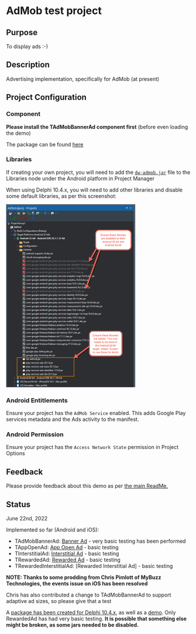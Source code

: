 # AdMob test project

## Purpose

To display ads :-)

## Description

Advertising implementation, specifically for AdMob (at present)

## Project Configuration

### Component

**Please install the TAdMobBannerAd component first** (before even loading the demo)

The package can be found [here](https://github.com/DelphiWorlds/Playground/tree/main/Packages/D110) 

### Libraries

If creating your own project, you will need to add the [`dw-admob.jar`](https://github.com/DelphiWorlds/Playground/blob/master/Lib/dw-admob.jar) file to the Libraries node under the Android platform in Project Manager

When using Delphi 10.4.x, you will need to add other libraries and disable some default libraries, as per this screenshot:

<img src="./Screenshots/D104ProjectManager.png" alt="PM" height="500">

### Android Entitlements

Ensure your project has the `AdMob Service` enabled. This adds Google Play services metadata and the Ads activity to the manifest.

### Android Permission

Ensure your project has the `Access Network State` permission in Project Options

## Feedback

Please provide feedback about this demo as per [the main ReadMe.](https://github.com/DelphiWorlds/Playground/blob/main/Readme.md)

## Status

June 22nd, 2022

Implemented so far (Android and iOS):

* TAdMobBannerAd:  [Banner Ad](https://developers.google.com/admob/android/banner)  - very basic testing has been performed
* TAppOpenAd: [App Open Ad](https://developers.google.com/admob/android/app-open) - basic testing
* TInterstitialAd: [Interstitial Ad](https://developers.google.com/admob/android/interstitial) - basic testing
* TRewardedAd: [Rewarded Ad](https://developers.google.com/admob/android/rewarded) - basic testing
* TRewardedInterstitialAd: [Rewarded Interstitial Ad] - basic testing

**NOTE: Thanks to some prodding from Chris Pimlott of MyBuzz Technologies, the events issue on iOS has been resolved**

Chris has also contributed a change to TAdMobBannerAd to support adaptive ad sizes, so please give that a test

A [package has been created for Delphi 10.4.x](https://github.com/DelphiWorlds/Playground/tree/main/Packages/D104), as well as a [demo](https://github.com/DelphiWorlds/Playground/tree/main/Demos/AdMob/D104). Only RewardedAd has had very basic testing. **It is possible that something else might be broken, as some jars needed to be disabled.**


